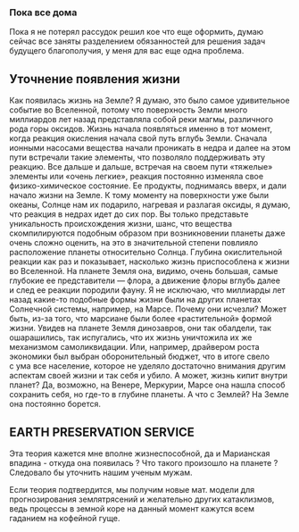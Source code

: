 ### Пока все дома

Пока я не потерял рассудок решил кое что еще оформить, думаю сейчас все заняты разделением обязанностей для решения задач будущего благополучия, у меня для вас еще одна проблема.

## Уточнение появления жизни

Как появилась жизнь на Земле? Я думаю, это было самое удивительное событие во Вселенной, потому что поверхность Земли много миллиардов лет назад представляла собой реки магмы, различного рода горы оксидов. Жизнь начала появляться именно в тот момент, когда реакция окисления начала свой путь вглубь Земли. Сначала ионными насосами вещества начали проникать в недра и далее на этом пути встречали такие элементы, что позволяло поддерживать эту реакцию. Все дальше и дальше, встречая на своем пути «тяжелые» элементы или «очень легкие», реакция постоянно изменяла свое физико-химическое состояние. Ее продукты, поднимаясь вверх, и дали начало жизни на Земле. К тому моменту на поверхности уже были океаны, Солнце нам их подарило, нагревая и разлагая оксиды, я думаю, что реакция в недрах идет до сих пор. Вы только представьте уникальность происхождения жизни, шанс, что вещества скомпилируются подобным образом при возникновении планеты даже очень сложно оценить, на это в значительной степени повлияло расположение планеты относительно Солнца. Глубина окислительной реакции как раз и показывает, насколько жизнь приспособлена к жизни во Вселенной. На планете Земля она, видимо, очень большая, самые глубокие ее представители — флора, а движение флоры вглубь далее и след ее реакции породили фауну. Я не исключаю, что миллиарды лет назад какие-то подобные формы жизни были на других планетах Солнечной системы, например, на Марсе. Почему они исчезли? Может быть, из-за того, что марсиане были более «растительной» формой жизни. Увидев на планете Земля динозавров, они так обалдели, так ошарашились, так испугались, что их жизнь уничтожила их же механизмом самоликвидации. Или, например, драйвером роста экономики был выбран оборонительный бюджет, что в итоге свело с ума все население, которое не уделяло достаточно внимания другим аспектам своей жизни и так себя и убило. А может, жизнь кипит внутри планет? Да, возможно, на Венере, Меркурии, Марсе она нашла способ сохранить себя, но где-то в глубине планеты. А что с Землей? На Земле она постоянно борется.

## EARTH PRESERVATION SERVICE

Эта теория кажется мне вполне жизнеспособной, да и Марианская впадина - откуда она появилась ? Что такого произошло на планете ? Следовало бы уточнить нашим ученым мужам.

Если теория подтвердится, мы получим новые мат. модели для прогнозирования землятрясений и желательно других катаклизмов, ведь процессы в земной коре на данный момент кажутся всем гаданием на кофейной гуще.
